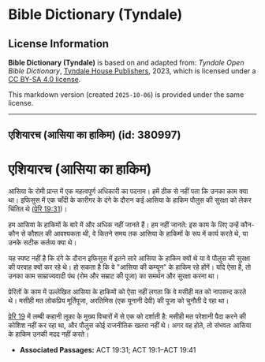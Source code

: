 # Bible Dictionary (Tyndale)

## License Information

**Bible Dictionary (Tyndale)** is based on and adapted from: _Tyndale Open Bible Dictionary_, [Tyndale House Publishers](https://tyndaleopenresources.com/), 2023, which is licensed under a [CC BY-SA 4.0 license](https://creativecommons.org/licenses/by-sa/4.0/legalcode.en).

This markdown version (created `2025-10-06`) is provided under the same license.



--------------------------------

## एशियारच (आसिया का हाकिम) (id: 380997)

एशियारच (आसिया का हाकिम)
========================

आसिया के रोमी प्रान्त में एक महत्वपूर्ण अधिकारी का पदनाम। हमें ठीक से नहीं पता कि उनका काम क्या था। इफिसुस में एक चाँदी के कारीगर के दंगे के दौरान कई आसिया के हाकिम पौलुस की सुरक्षा को लेकर चिंतित थे ([प्रेरि 19:31](https://ref.ly/Acts19:31))।

हम आसिया के हाकिमों के बारे में और अधिक नहीं जानते हैं। हम नहीं जानते: इस काम के लिए उन्हें कौन\-कौन से कौशल की आवश्यकता थी, वे कितने समय तक आसिया के हाकिमों के रूप में कार्य करते थे, या उनके सटीक कर्तव्य क्या थे।

यह स्पष्ट नहीं है कि दंगे के दौरान इफिसुस में इतने सारे आसिया के हाकिम क्यों थे या वे पौलुस की सुरक्षा की परवाह क्यों कर रहे थे। हो सकता है कि वे "आसिया की कम्यून" के हाकिम रहे होंगें। यदि ऐसा है, तो उनका काम साम्राज्यवादी पंथ (रोम और सम्राट की पूजा) का समर्थन और सुरक्षा करना था।

प्रेरितों के काम में उल्लेखित आसिया के हाकिमों को ऐसा नहीं लगता कि वे मसीही मत को नापसन्द करते थे। मसीही मत लोकप्रिय मूर्तिपूजा, अरतिमिस (एक यूनानी देवी) की पूजा को चुनौती दे रहा था।

[प्रेरि 19](https://ref.ly/Acts19:1-Acts19:41) में लम्बी कहानी लूका के मुख्य विचारों में से एक को दर्शाती है: मसीही मत परेशानी पैदा करने की कोशिश नहीं कर रहा था, और पौलुस कोई राजनीतिक खतरा नहीं थे। अगर वह होते, तो संभवतः आसिया के हाकिम उनकी मदद नहीं करते।

* **Associated Passages:** ACT 19:31; ACT 19:1–ACT 19:41

